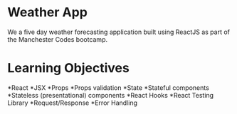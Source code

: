 # Weather App

We a five day weather forecasting application built using ReactJS as part of the Manchester Codes bootcamp.

# Learning Objectives

*React
*JSX
*Props
*Props validation
*State
*Stateful components
*Stateless (presentational) components
*React Hooks
*React Testing Library
*Request/Response
\*Error Handling
